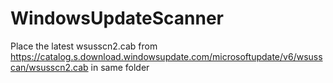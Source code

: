 # WindowsUpdateScanner

Place the latest wsusscn2.cab from https://catalog.s.download.windowsupdate.com/microsoftupdate/v6/wsusscan/wsusscn2.cab
in same folder

